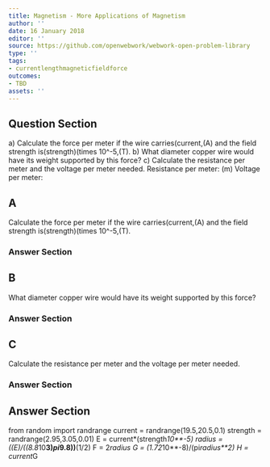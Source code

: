 ```yaml
---
title: Magnetism - More Applications of Magnetism
author: ''
date: 16 January 2018
editor: ''
source: https://github.com/openwebwork/webwork-open-problem-library
type: ''
tags:
- currentlengthmagneticfieldforce
outcomes:
- TBD
assets: ''
---
```


## Question Section 

a) Calculate the force per meter if the wire carries(current,(A) and the field strength is(strength)(times 10^-5,(T).
b) What diameter copper wire would have its weight supported by this force?
c) Calculate the resistance per meter and the voltage per meter needed.
Resistance per meter:
(m)
Voltage per meter:

## A
Calculate the force per meter if the wire carries(current,(A) and the field strength is(strength)(times 10^-5,(T).
### Answer Section
## B
What diameter copper wire would have its weight supported by this force?
### Answer Section
## C
Calculate the resistance per meter and the voltage per meter needed.
### Answer Section


## Answer Section

from random import randrange
current = randrange(19.5,20.5,0.1)
strength = randrange(2.95,3.05,0.01)
E = current*(strength*10**-5)
radius = ((E)/((8.8*10**3)*pi*9.8))**(1/2)
F = 2*radius
G = (1.72*10**-8)/(pi*radius**2)
H = current*G